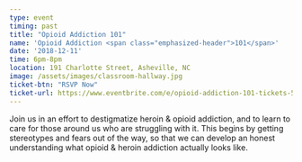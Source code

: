 ```yaml
---
type: event
timing: past
title: "Opioid Addiction 101"
name: 'Opioid Addiction <span class="emphasized-header">101</span>'
date: '2018-12-11'
time: 6pm-8pm
location: 191 Charlotte Street, Asheville, NC
image: /assets/images/classroom-hallway.jpg
ticket-btn: "RSVP Now"
ticket-url: https://www.eventbrite.com/e/opioid-addiction-101-tickets-51308905317
---
```


Join us in an effort to destigmatize heroin & opioid addiction, and to learn to care for those around us who are struggling with it. This begins by getting stereotypes and fears out of the way, so that we can develop an honest understanding what opioid & heroin addiction actually looks like. 
